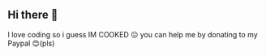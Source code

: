 ## Hi there 👋

I love coding so i guess IM COOKED 😖
you can help me by donating to my Paypal 😊(pls)

